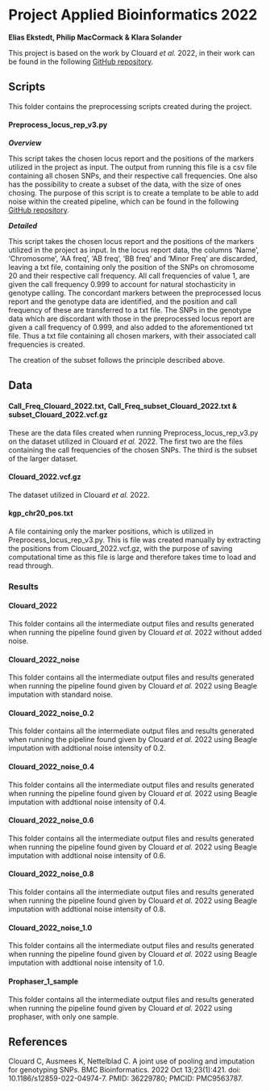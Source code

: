 # Project Applied Bioinformatics 2022
**Elias Ekstedt, Philip MacCormack & Klara Solander**

This project is based on the work by Clouard *et al.* 2022, in their work can be found in the following [GitHub repository](https://github.com/camcl/genotypooler).

## Scripts
This folder contains the preprocessing scripts created during the project. 

#### Preprocess_locus_rep_v3.py
**_Overview_**

This script takes the chosen locus report and the positions of the markers utilized in the project as input. The output from running this file is a csv file containing all chosen SNPs, and their respective call frequencies. One also has the possibility to create a subset of the data, with the size of ones chosing. The purpose of this script is to create a template to be able to add noise within the created pipeline, which can be found in the following [GitHub repository](https://github.com/klso6609/Applied-Bioinformatics).

**_Detailed_**

This script takes the chosen locus report and the positions of the markers utilized in the project as input. In the locus report data, the columns ‘Name’, ‘Chromosome’, ‘AA freq’, ‘AB freq’, ‘BB freq’ and ‘Minor Freq’ are discarded, leaving a txt file, containing only the position of the SNPs on chromosome 20 and their respective call frequency. All call frequencies of value 1, are given the call frequency 0.999 to account for natural stochasticity in genotype calling. The concordant markers between the preprocessed locus report and the genotype data are identified, and the position and call frequency of these are transferred to a txt file. The SNPs in the genotype data which are discordant with those in the preprocessed locus report are given a call frequency of 0.999, and also added to the aforementioned txt file. Thus a txt file containing all chosen markers, with their associated call frequencies is created. 

The creation of the subset follows the principle described above. 

## Data

#### Call_Freq_Clouard_2022.txt, Call_Freq_subset_Clouard_2022.txt & subset_Clouard_2022.vcf.gz
These are the data files created when running Preprocess_locus_rep_v3.py on the dataset utilized in Clouard *et al.* 2022. The first two are the files containing the call frequencies of the chosen SNPs. The third is the subset of the larger dataset. 

#### Clouard_2022.vcf.gz
The dataset utilized in Clouard *et al.* 2022.

#### kgp_chr20_pos.txt
A file containing only the marker positions, which is utilized in Preprocess_locus_rep_v3.py. This is file was created manually by extracting the positions from Clouard_2022.vcf.gz, with the purpose of saving computational time as this file is large and therefore takes time to load and read through. 

### Results

#### Clouard_2022
This folder contains all the intermediate output files and results generated when running the pipeline found given by Clouard *et al.* 2022 without added noise. 

#### Clouard_2022_noise
This folder contains all the intermediate output files and results generated when running the pipeline found given by Clouard *et al.* 2022 using Beagle imputation with standard noise. 

#### Clouard_2022_noise_0.2
This folder contains all the intermediate output files and results generated when running the pipeline found given by Clouard *et al.* 2022 using Beagle imputation with addtional noise intensity of 0.2. 

#### Clouard_2022_noise_0.4
This folder contains all the intermediate output files and results generated when running the pipeline found given by Clouard *et al.* 2022 using Beagle imputation with addtional noise intensity of 0.4. 

#### Clouard_2022_noise_0.6
This folder contains all the intermediate output files and results generated when running the pipeline found given by Clouard *et al.* 2022 using Beagle imputation with addtional noise intensity of 0.6. 

#### Clouard_2022_noise_0.8
This folder contains all the intermediate output files and results generated when running the pipeline found given by Clouard *et al.* 2022 using Beagle imputation with addtional noise intensity of 0.8. 

#### Clouard_2022_noise_1.0
This folder contains all the intermediate output files and results generated when running the pipeline found given by Clouard *et al.* 2022 using Beagle imputation with addtional noise intensity of 1.0. 

#### Prophaser_1_sample
This folder contains all the intermediate output files and results generated when running the pipeline found given by Clouard *et al.* 2022 using prophaser, with only one sample. 

## References 
Clouard C, Ausmees K, Nettelblad C. A joint use of pooling and imputation for genotyping SNPs. BMC Bioinformatics. 2022 Oct 13;23(1):421. doi: 10.1186/s12859-022-04974-7. PMID: 36229780; PMCID: PMC9563787.
